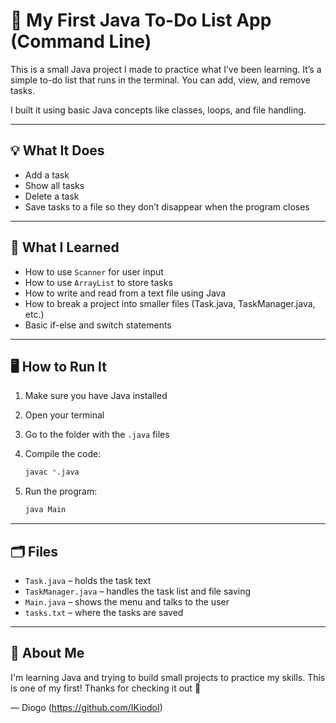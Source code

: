 # 📝 My First Java To-Do List App (Command Line)

This is a small Java project I made to practice what I’ve been learning. It’s a simple to-do list that runs in the terminal. You can add, view, and remove tasks.

I built it using basic Java concepts like classes, loops, and file handling.

---

## 💡 What It Does

- Add a task
- Show all tasks
- Delete a task
- Save tasks to a file so they don’t disappear when the program closes

---

## 🧪 What I Learned

- How to use `Scanner` for user input
- How to use `ArrayList` to store tasks
- How to write and read from a text file using Java
- How to break a project into smaller files (Task.java, TaskManager.java, etc.)
- Basic if-else and switch statements

---

## 🖥️ How to Run It

1. Make sure you have Java installed
2. Open your terminal
3. Go to the folder with the `.java` files
4. Compile the code:
   ```bash
   javac *.java
   ````
5. Run the program:

   ```bash
   java Main
   ````

---

## 🗂️ Files

* `Task.java` – holds the task text
* `TaskManager.java` – handles the task list and file saving
* `Main.java` – shows the menu and talks to the user
* `tasks.txt` – where the tasks are saved

---

## 🙋 About Me

I'm learning Java and trying to build small projects to practice my skills. This is one of my first!
Thanks for checking it out 🙂

— Diogo (https://github.com/IKiodoI)

